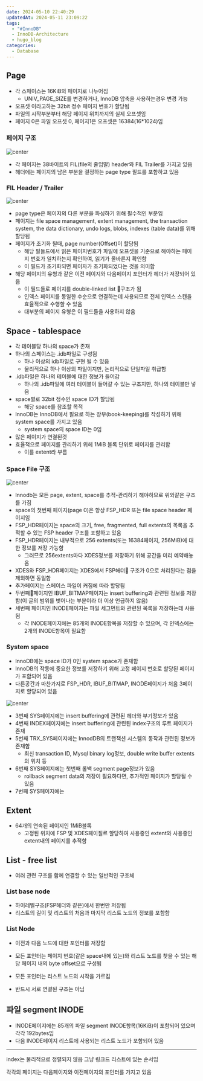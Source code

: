 ```yaml
---
date: 2024-05-10 22:40:29
updatedAt: 2024-05-11 23:09:22
tags:
  - "#InnoDB"
  - InnoDB-Architecture
  - hugo_blog
categories:
  - Database
---
```

## Page

- 각 스페이스는 16KiB의 페이지로 나누어짐
	- UNIV_PAGE_SIZE를 변경하거나, InnoDB 압축을 사용하는경우 변경 가능
- 오프셋 이라고하는 32bit 정수 페이지 번호가 할당됨
- 파일의 시작부분부터 해당 페이지 위치까지의 실제 오프셋임
- 페이지 0은 파일 오프셋 0, 페이지1은 오프셋은 16384(16\*1024)임

### 페이지 구조
 
![center](Pasted%20image%2020240511112606.png)
- 각 페이지는 38바이트의 FIL(file의 줄임말) header와 FIL Trailer를 가지고 있음
- 헤더에는 페이지의 남은 부분을 결정하는 page type 필드를 포함하고 있음

### FIL Header / Trailer
![center](Pasted%20image%2020240511112813.png)
- page type은 페이지의 다른 부분을 파싱하기 위해 필수적인 부분임
- 페이지는 file space management, extent management, the transaction system, the data dictionary, undo logs, blobs, indexes (table data)를 위해 할당됨
- 페이지가 초기화 될때, page number(Offset)이 할당됨
	- 해당 필들드에서 읽은 페이지번호가 파일에 오프셋을 기준으로 해야하는 페이지 번호가 일치하는지 확인하여, 읽기가 올바른지 확인함
	- 이 필드가 초기화되면 페이자가 초기화되었다는 것을 의미함
- 해당 페이지의 유형과 같은 이전 페이지와 다음페이지 포인터가 헤더가 저장되어 있음
	- 이 필드들로 페이지를 double-linked list 구조가 됨
	- 인덱스 페이지를 동일한 수순으로 연결하는데 사용되므로 전체 인덱스 스캔을 효율적으로 수행할 수 있음
	- 대부분의 페이지 유형은 이 필드들을 사용하지 않음


## Space - tablespace
- 각 테이블당 하나의 space가 존재
- 하나의 스페이스는 .idb파일로 구성됨
	- 하나 이상의 idb파일로 구현 될 수 있음
	- 물리적으로 하나 이상의 파일이지만, 논리적으로 단일파일 취급함
- .idb파일은 하나의 테이블에 대한 정보가 들어감
	- 하나의 .idb파일에 여러 테이블이 들어갈 수 있는 구조지만, 하나의 테이블만 넣음
- space별로 32bit 정수인 space ID가 할당됨
	- 해당 space를 참조할 목적
- InnoDB는 InnoDB에서 필요로 하는 장부(book-keeping)를 작성하기 위해 system space를 가지고 있음
	- system space의 space ID는 0임
- 많은 페이지가 연결된것
- 효율적으로 페이지를 관리하기 위헤 1MiB 블록 단위로 페이지를 관리함
	- 이를 extent라 부름

### Space File 구조

![center](Pasted%20image%2020240511225238.png)
- Innodb는 모든 page, extent, space를 추적-관리하기 해야하므로 위와같은 구조를 가짐
- space의 첫번째 페이지(page 0)은 항상 FSP_HDR 또는 file space header 페이지임
- FSP_HDR페이지는 space의 크기, free, fragmented, full extents의 목록을 추적할 수 있는 FSP header 구조를 포함하고 있음
- FSP_HDR페이지는 내부적으로 256 extents(또는 16384페이지, 256MiB)에 대한 정보를 저장 가능함
	- 그러므로 256extents마다 XDES정보를 저장하기 위해 공간을 미리 예약해놓음
- XDES와 FSP_HDR페이지는 XDES에서 FSP해더 구조가 0으로 처리된다는 점을 제외하면 동일함
- 추가페이지는 스페이스 파일이 커짐에 따라 할당됨
- 두번째페이지인 IBUF_BITMAP페이지는 insert buffering과 관련된 정보를 저장함(이 글의 범위를 벗어나는 부분이라 더 이상 언급하지 않음)
- 세번째 페이지인 INODE페이지는 파일 세그먼트와 관련된 목록을 저장하는데 사용됨
	- 각 INODE페이지에는 85개의 INODE항목을 저장할 수 있으며, 각 인덱스에는 2개의 INODE항목이 필요함

### System space
- InnoDB에는 space ID가 0인 system space가 존재함
- InnoDB의 작동에 중요한 정보를 저장하기 위해 고정 페이지 번호로 할당된 페이지가 포함되어 있음
- 다른공간과 마찬가지로 FSP_HDR, IBUF_BITMAP, INODE페이지가 처음 3페이지로 할당되어 있음

![center](Pasted%20image%2020240511231613.png)
- 3번째 SYS페이지에는 insert buffering에 관련된 헤더와 부기정보가 있음
- 4번째 INDEX페이지에는 insert buffering에 관련된 index구조의 루트 페이지가 존재
- 5번째 TRX_SYS페이지에는 InnodDB의 트랜잭션 시스템의 동작과 관련된 정보가 존재함
	- 최신 transaction ID, Mysql binary log정보, double write buffer extents의 위치 등
- 6번째 SYS페이지에는 첫번째 롤백 segment page정보가 있음
	- rollback segment data의 저장이 필요하다면, 추가적인 페이지가 할당될 수 있음
- 7번째 SYS페이지에는 

## Extent
- 64개의 연속된 페이지인 1MiB블록
	- 고정된 위치에 FSP 및 XDES페이질르 할당하여 사용중인 extent와 사용중인 extent내의 페이지를 추적함


## List - free list
- 여러 관련 구조를 함께 연결할 수 있는 일반적인 구조체
### List base node
- 하이레벨구조(FSP헤더와 같은)에서 한번만 저장됨
- 리스트의 길이 및 리스트의 처음과 마지막 리스트 노드의 정보를 포함함

### List Node
- 이전과 다음 노드에 대한 포인터를 저장함

- 모든 포인터는 페이지 번호(같은 space내에 있는)와 리스트 노드를 찾을 수 있는 해당 페이지 내의 byte offset으로 구성됨
- 모든 포인터는 리스트 노드의 시작을 가르킴
- 반드시 서로 연결된 구조는 아님


## 파일 segment INODE
- INODE페이지에는 85개의 파일 segment INODE항목(16KiB)이 포함되어 있으며 각각 192bytes임
- 다음 INODE페이지 리스트에 사용되는 리스트 노드가 포함되어 있음

---
index는 물리적으로 정렬되지 않음
그냥 링크드 리스트에 있는 순서임

각각의 페이지는 다음페이지와 이전페이지의 포인터를 가지고 있음